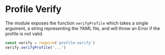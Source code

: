 # Profile Verify

The module exposes the function `verifyProfile` which takes a single argument, a string representing the YAML file, and will throw an Error if the profile is not valid.

```javascript
const verify = require('profile-verify')
verify.verifyProfile('...')
```